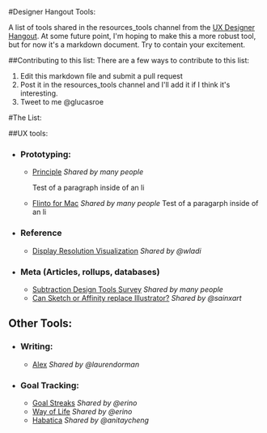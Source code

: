 #Designer Hangout Tools:

A list of tools shared in the resources_tools channel from the [UX Designer Hangout](http://www.designerhangout.co/). At some future point, I'm hoping to make this a more robust tool, but for now it's a markdown document. Try to contain your excitement.

##Contributing to this list:
There are a few ways to contribute to this list:

1. Edit this markdown file and submit a pull request
2. Post it in the resources_tools channel and I'll add it if I think it's interesting.
3. Tweet to me @glucasroe

#The List:

##UX tools:
* ### Prototyping:
  * [Principle](http://principleformac.com/) *Shared by many people*
    
    Test of a paragraph inside of an li
  
  * [Flinto for Mac](https://www.flinto.com/mac) *Shared by many people*
    Test of a paragarph inside of an li
* ### Reference
  * [Display Resolution Visualization](https://david-smith.org/displays/) *Shared by @wladi*
* ### Meta (Articles, rollups, databases)
  * [Subtraction Design Tools Survey](http://tools.subtraction.com/) *Shared by many people*
  * [Can Sketch or Affinity replace Illustrator?](http://blog.iconfinder.com/can-sketch-or-affinity-designer-replace-adobe-illustrator/) *Shared by @sainxart*

## Other Tools:
* ### Writing:
  * [Alex](http://alexjs.com/) *Shared by @laurendorman*
* ### Goal Tracking:
  * [Goal Streaks](http://www.goalstreaks.com/) *Shared by @erino*
  * [Way of Life](http://wayoflifeapp.com/) *Shared by @erino*
  * [Habatica](https://habitica.com) *Shared by @anitaycheng*